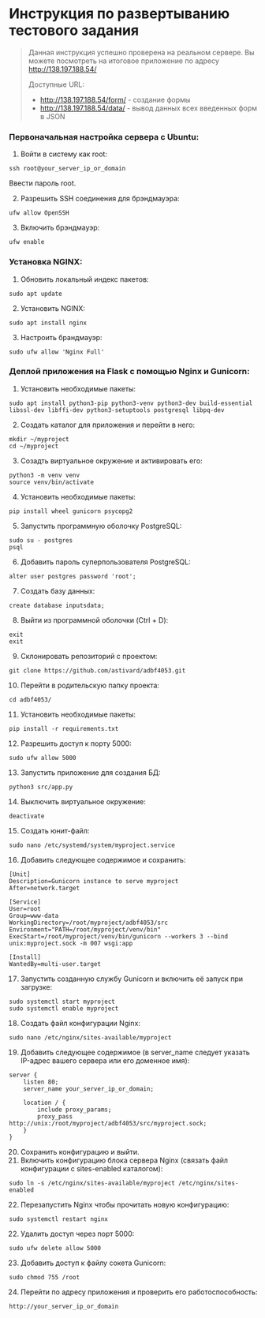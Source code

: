 # Инструкция по развертыванию тестового задания

> Данная инструкция успешно проверена на реальном сервере. Вы можете посмотреть на итоговое приложение по адресу http://138.197.188.54/ 
> 
> Доступные URL:
> 
> - http://138.197.188.54/form/ - создание формы
> - http://138.197.188.54/data/ - вывод данных всех введенных форм в JSON

### Первоначальная настройка сервера с Ubuntu:

1.  Войти в систему как root:
```
ssh root@your_server_ip_or_domain
```
Ввести пароль root.

2. Разрешить SSH соединения для брэндмауэра:
```
ufw allow OpenSSH
```
3. Включить брэндмауэр:
```
ufw enable
```
### Установка NGINX:
1. Обновить локальный индекс пакетов:
```
sudo apt update
```
2. Установить NGINX:
```
sudo apt install nginx
```
3. Настроить брандмауэр:
```
sudo ufw allow 'Nginx Full'
```

### Деплой приложения на Flask с помощью Nginx и Gunicorn:
1. Установить необходимые пакеты:
```
sudo apt install python3-pip python3-venv python3-dev build-essential libssl-dev libffi-dev python3-setuptools postgresql libpq-dev
```
2. Создать каталог для приложения и перейти в него:
```
mkdir ~/myproject
cd ~/myproject
```
3. Созадть виртуальное окружение и активировать его:
```
python3 -m venv venv
source venv/bin/activate
```
4. Установить необходимые пакеты:
```
pip install wheel gunicorn psycopg2
```
5. Запустить программную оболочку PostgreSQL:
```
sudo su - postgres
psql
```
6. Добавить пароль суперпользователя PostgreSQL:
```
alter user postgres password 'root';
```
7. Создать базу данных:
```
create database inputsdata;
```
8. Выйти из программной оболочки (Ctrl + D):
```
exit
exit
```
9. Склонировать репозиторий с проектом:
```
git clone https://github.com/astivard/adbf4053.git
```
10. Перейти в родительскую папку проекта:
```
cd adbf4053/
```
11. Установить необходимые пакеты:
```
pip install -r requirements.txt
```
12. Разрешить доступ к порту 5000:
```
sudo ufw allow 5000
```
13. Запустить приложение для создания БД:
```
python3 src/app.py
```
14. Выключить виртуальное окружение:
```
deactivate
```
15. Создать юнит-файл:
```
sudo nano /etc/systemd/system/myproject.service
```
16. Добавить следующее содержимое и сохранить:
```
[Unit]
Description=Gunicorn instance to serve myproject
After=network.target

[Service]
User=root
Group=www-data
WorkingDirectory=/root/myproject/adbf4053/src
Environment="PATH=/root/myproject/venv/bin"
ExecStart=/root/myproject/venv/bin/gunicorn --workers 3 --bind unix:myproject.sock -m 007 wsgi:app

[Install]
WantedBy=multi-user.target
```
17. Запустить созданную службу Gunicorn и включить её запуск при загрузке:
```
sudo systemctl start myproject
sudo systemctl enable myproject
```
18. Создать файл конфигурации Nginx:
```
sudo nano /etc/nginx/sites-available/myproject
```
19. Добавить следующее содержимое (в server_name следует указать IP-адрес вашего сервера или его доменное имя):
```
server {
    listen 80;
    server_name your_server_ip_or_domain;

    location / {
        include proxy_params;
        proxy_pass http://unix:/root/myproject/adbf4053/src/myproject.sock;
    }
}
```
20. Сохранить конфигурацию и выйти.
21. Включить конфигурацию блока сервера Nginx (связать файл конфигурации с sites-enabled каталогом):
```
sudo ln -s /etc/nginx/sites-available/myproject /etc/nginx/sites-enabled
```
22. Перезапустить Nginx чтобы прочитать новую конфигурацию:
```
sudo systemctl restart nginx
```
22. Удалить доступ через порт 5000:
```
sudo ufw delete allow 5000
```
23. Добавить доступ к файлу сокета Gunicorn:
```
sudo chmod 755 /root
```
24. Перейти по адресу приложения и проверить его работоспособность:
```
http://your_server_ip_or_domain
```
